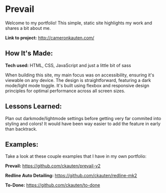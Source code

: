 # Prevail

Welcome to my portfolio! This simple, static site highlights my work and shares a bit about me.

**Link to project:** http://cameronkauten.com/

## How It's Made:

**Tech used:** HTML, CSS, JavaScript and just a little bit of sass

When building this site, my main focus was on accessibility, ensuring it's viewable on any device. The design is straightforward, featuring a dark mode/light mode toggle. It's built using flexbox and responsive design principles for optimal performance across all screen sizes.

## Lessons Learned:

Plan out darkmode/lightmode settings before getting very far commited into styling and colors! It would have been way easier to add the feature in early than backtrack.

## Examples:

Take a look at these couple examples that I have in my own portfolio:

**Prevail:** https://github.com/ckauten/prevail-v2

**Redline Auto Detailing:** https://github.com/ckauten/redline-mk2

**To-Done:** https://github.com/ckauten/to-done

